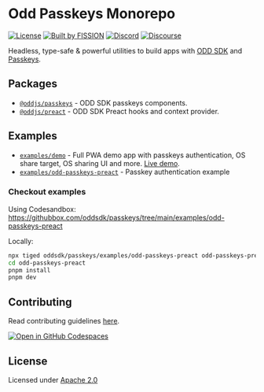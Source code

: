 # Odd Passkeys Monorepo

[![License](https://img.shields.io/badge/License-Apache%202.0-blue.svg)](https://github.com/oddsdk/passkeys/blob/main/license)
[![Built by FISSION](https://img.shields.io/badge/⌘-Built_by_FISSION-purple.svg)](https://fission.codes)
[![Discord](https://img.shields.io/discord/478735028319158273.svg)](https://discord.gg/zAQBDEq)
[![Discourse](https://img.shields.io/discourse/https/talk.fission.codes/topics)](https://talk.fission.codes)

Headless, type-safe & powerful utilities to build apps with [ODD SDK](https://odd.dev/) and [Passkeys](https://w3c.github.io/webauthn).

## Packages

- [`@oddjs/passkeys`](packages/odd-passkeys/) - ODD SDK passkeys components.
- [`@oddjs/preact`](packages/odd-preact/) - ODD SDK Preact hooks and context provider.

## Examples

- [`examples/demo`](examples/demo/) - Full PWA demo app with passkeys authentication, OS share target, OS sharing UI and more. [Live demo](https://passkeys.fission.app/).
- [`examples/odd-passkeys-preact`](examples/odd-passkeys-preact/) - Passkey authentication example

### Checkout examples

Using Codesandbox: <https://githubbox.com/oddsdk/passkeys/tree/main/examples/odd-passkeys-preact>

Locally:

```bash
npx tiged oddsdk/passkeys/examples/odd-passkeys-preact odd-passkeys-preact
cd odd-passkeys-preact
pnpm install
pnpm dev
```

## Contributing

Read contributing guidelines [here](.github/CONTRIBUTING.md).

[![Open in GitHub Codespaces](https://github.com/codespaces/badge.svg)](https://codespaces.new/oddsdk/passkeys)

## License

Licensed under [Apache 2.0](license)

